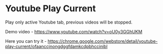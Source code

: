 # Youtube Play Current
Play only active Youtube tab, previous videos will be stopped.

Demo video - https://www.youtube.com/watch?v=oU0y3GGhUKM

Here you can try it - https://chrome.google.com/webstore/detail/youtube-play-current/ofaanccjnongdggfdamkcdpbhccinibl
